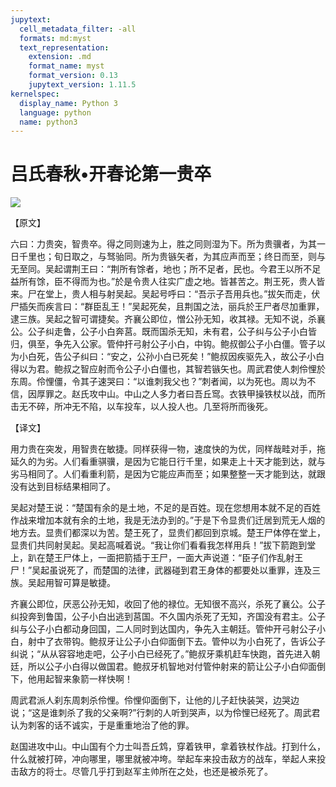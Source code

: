 ```yaml
---
jupytext:
  cell_metadata_filter: -all
  formats: md:myst
  text_representation:
    extension: .md
    format_name: myst
    format_version: 0.13
    jupytext_version: 1.11.5
kernelspec:
  display_name: Python 3
  language: python
  name: python3
---
```

# 吕氏春秋&#8226;开春论第一贵卒

![](image/cover.jpg)

【原文】

六曰：力贵突，智贵卒。得之同则速为上，胜之同则湿为下。所为贵骥者，为其一日千里也；旬日取之，与驽骀同。所为贵镞矢者，为其应声而至；终日而至，则与无至同。吴起谓荆王曰：“荆所有馀者，地也；所不足者，民也。今君王以所不足益所有馀，臣不得而为也。”於是令贵人往实广虚之地。皆甚苦之。荆王死，贵人皆来。尸在堂上，贵人相与射吴起。吴起号呼曰：“吾示子吾用兵也。”拔矢而走，伏尸插矢而疾言曰：“群臣乱王！”吴起死矣，且荆国之法，丽兵於王尸者尽加重罪，逮三族。吴起之智可谓捷矣。齐襄公即位，憎公孙无知，收其禄。无知不说，杀襄公。公子纠走鲁，公子小白奔莒。既而国杀无知，未有君，公子纠与公子小白皆归，俱至，争先入公家。管仲扞弓射公子小白，中钩。鲍叔御公子小白僵。管子以为小白死，告公子纠曰：“安之，公孙小白已死矣！”鲍叔因疾驱先入，故公子小白得以为君。鲍叔之智应射而令公子小白僵也，其智若镞矢也。周武君使人刺伶悝於东周。伶悝僵，令其子速哭曰：“以谁刺我父也？”刺者闻，以为死也。周以为不信，因厚罪之。赵氏攻中山。中山之人多力者曰吾丘窎。衣铁甲操铁杖以战，而所击无不碎，所冲无不陷，以车投车，以人投人也。几至将所而後死。

【译文】

用力贵在突发，用智贵在敏捷。同样获得一物，速度快的为优，同样哉畦对手，拖延久的为劣。人们看重骐骥，是因为它能日行千里，如果走上十天才能到达，就与劣马相同了。人们看重利箭，是因为它能应声而至；如果整整一天才能到达，就跟没有达到目标结果相同了。

吴起对楚王说：“楚国有余的是土地，不足的是百姓。现在您想用本就不足的百姓作战来增加本就有余的土地，我是无法办到的。”于是下令显贵们迁居到荒无人烟的地方去。显贵们都深以为苦。楚王死了，显贵们都回到京城。楚王尸体停在堂上，显贵们共同射吴起。吴起高喊着说。“我让你们看看我怎样用兵！”拔下箭跑到堂上，趴在楚王尸体上，一面把箭插于王尸，一面大声说道：“臣子们作乱射王尸！”吴起虽说死了，而楚国的法律，武器碰到君王身体的都要处以重罪，连及三族。吴起用智可算是敏捷。

齐襄公即位，厌恶公孙无知，收回了他的禄位。无知很不高兴，杀死了襄公。公子纠投奔到鲁国，公子小白出逃到莒国。不久国内杀死了无知，齐国没有君主。公子纠与公子小白都动身回国，二人同时到达国内，争先入主朝廷。管仲开弓射公子小白，射中了衣带钩。鲍叔牙让公子小白仰面倒下去。管仲以为小白死了，告诉公子纠说；“从从容容地走吧，公子小白已经死了。”鲍叔牙乘机赶车快跑，首先进入朝廷，所以公子小白得以做国君。鲍叔牙机智地对付管仲射来的箭让公子小白仰面倒下，他用起智来象箭一样快啊！

周武君派人刹东周刺杀伶悝。伶悝仰面倒下，让他的儿子赶快装哭，边哭边说；“这是谁刺杀了我的父亲啊?”行刺的人听到哭声，以为伶悝已经死了。周武君认为刺客的话不诚实，于是重重地治了他的罪。

赵国进攻中山。中山国有个力士叫吾丘鸩，穿着铁甲，拿着铁杖作战。打到什么，什么就被打碎，冲向哪里，哪里就被冲垮。举起车来投击敌方的战车，举起人来投击敌方的将士。尽管几乎打到赵军主帅所在之处，也还是被杀死了。



